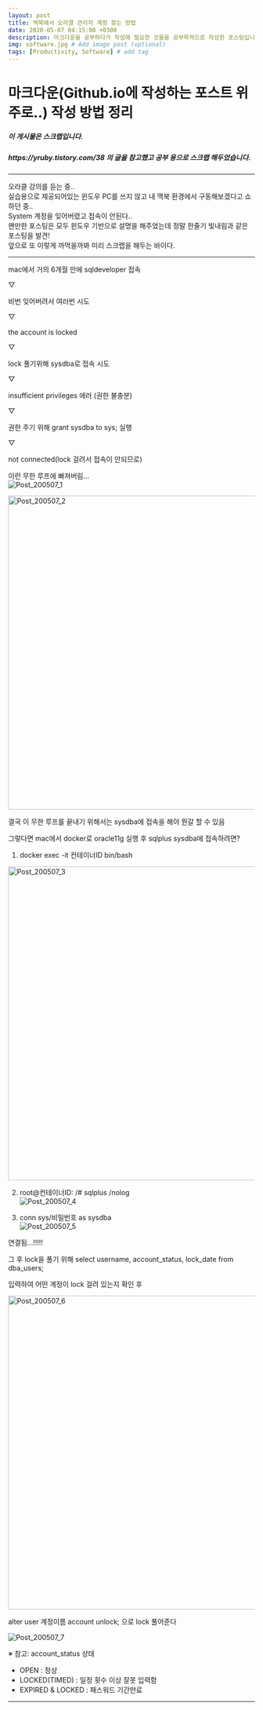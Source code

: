 ```yaml
---
layout: post
title: 맥북에서 오라클 관리자 계정 찾는 방법
date: 2020-05-07 04:15:00 +0300
description: 마크다운을 공부하다가 작성에 필요한 것들을 공부목적으로 작성한 포스팅입니다. # Add post description (optional)
img: software.jpg # Add image post (optional)
tags: [Productivity, Software] # add tag
---
```


# 마크다운(Github.io에 작성하는 포스트 위주로..) 작성 방법 정리


<h5>이 게시물은 스크랩입니다.
<h5>https://yruby.tistory.com/38 의 글을 참고했고 공부 용으로 스크랩 해두었습니다.</h5>
<hr>

오라클 강의를 듣는 중..  
실습용으로 제공되어있는 윈도우 PC를 쓰지 않고 내 맥북 환경에서 구동해보겠다고 쇼하던 중..  
System 계정을 잊어버렸고 접속이 안된다..  
왠만한 포스팅은 모두 윈도우 기반으로 설명을 해주었는데 정말 한줄기 빛내림과 같은 포스팅을 발견!  
앞으로 또 이렇게 까먹을까봐 미리 스크랩을 해두는 바이다.  

<hr>

mac에서 거의 6개월 만에 sqldeveloper 접속  

▽  

비번 잊어버려서 여러번 시도  

▽  

the account is locked  

▽  

lock 풀기위해 sysdba로 접속 시도  

▽  

insufficient privileges 에러 (권한 불충분)  

▽  

권한 주기 위해 grant sysdba to sys; 실행  

▽  

not connected(lock 걸려서 접속이 안되므로)  



이런 무한 루프에 빠져버림...  
![Post_200507_1](https://user-images.githubusercontent.com/63324349/81248126-abac3b80-9056-11ea-850f-c570d66a006c.png)  

<img width="640" alt="Post_200507_2" src="https://user-images.githubusercontent.com/63324349/81248703-f11d3880-9057-11ea-8a3c-e875bcc167a2.png">  


결국 이 무한 루프를 끝내기 위해서는 sysdba에 접속을 해야 뭔갈 할 수 있음  

그렇다면 mac에서 docker로 oracle11g 실행 후 sqlplus sysdba에 접속하려면?  

1. docker exec -it 컨테이너ID bin/bash  
<img width="640" alt="Post_200507_3" src="https://user-images.githubusercontent.com/63324349/81248743-072af900-9058-11ea-8ef7-f0f77468bb9b.png">  

2. root@컨테이너ID: /# sqlplus /nolog  
![Post_200507_4](https://user-images.githubusercontent.com/63324349/81248746-08f4bc80-9058-11ea-83f5-58edcf49b1ea.png)  

3. conn sys/비밀번호 as sysdba  
![Post_200507_5](https://user-images.githubusercontent.com/63324349/81248747-098d5300-9058-11ea-84c5-da609c3577e5.png)  

연결됨...!!!!!  



그 후 lock을 풀기 위해 select username, account_status, lock_date from dba_users;  

입력하여 어떤 계정이 lock 걸려 있는지 확인 후  

<img width="640" alt="Post_200507_6" src="https://user-images.githubusercontent.com/63324349/81248749-0a25e980-9058-11ea-89fc-bb282cc0ef3c.png">  

alter user 계정이름 account unlock; 으로 lock 풀어준다  

![Post_200507_7](https://user-images.githubusercontent.com/63324349/81248750-0befad00-9058-11ea-9e59-481564288ea9.png)  


※ 참고: account_status 상태  

 - OPEN : 정상  
 - LOCKED(TIMED) : 일정 횟수 이상 잘못 입력함  
 - EXPIRED & LOCKED : 패스워드 기간만료  

 <hr>
